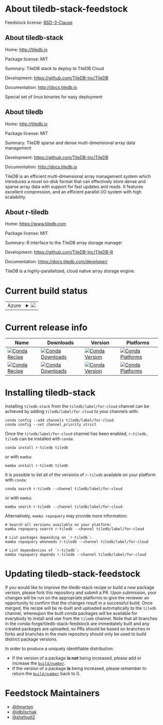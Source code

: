About tiledb-stack-feedstock
============================

Feedstock license: [BSD-3-Clause](https://github.com/conda-forge/tiledb-stack-feedstock/blob/main/LICENSE.txt)


About tiledb-stack
------------------

Home: http://tiledb.io

Package license: MIT

Summary: TileDB stack to deploy to TileDB Cloud

Development: https://github.com/TileDB-Inc/TileDB

Documentation: http://docs.tiledb.io

Special set of linux binaries for easy deployment


About tiledb
------------

Home: http://tiledb.io

Package license: MIT

Summary: TileDB sparse and dense multi-dimensional array data management

Development: https://github.com/TileDB-Inc/TileDB

Documentation: http://docs.tiledb.io

TileDB is an efficient multi-dimensional array management system which introduces
a novel on-disk format that can effectively store dense and sparse array data with
support for fast updates and reads. It features excellent compression, and an efficient
parallel I/O system with high scalability.


About r-tiledb
--------------

Home: https://www.tiledb.com

Package license: MIT

Summary: R interface to the TileDB array storage manager

Development: https://github.com/TileDB-Inc/TileDB-R

Documentation: https://docs.tiledb.com/developer/

TileDB is a highly-parallelized, cloud native array storage engine.


Current build status
====================


<table>
    
  <tr>
    <td>Azure</td>
    <td>
      <details>
        <summary>
          <a href="https://dev.azure.com/conda-forge/feedstock-builds/_build/latest?definitionId=&branchName=main">
            <img src="https://dev.azure.com/conda-forge/feedstock-builds/_apis/build/status/tiledb-stack-feedstock?branchName=main">
          </a>
        </summary>
        <table>
          <thead><tr><th>Variant</th><th>Status</th></tr></thead>
          <tbody><tr>
              <td>linux_64</td>
              <td>
                <a href="https://dev.azure.com/conda-forge/feedstock-builds/_build/latest?definitionId=&branchName=main">
                  <img src="https://dev.azure.com/conda-forge/feedstock-builds/_apis/build/status/tiledb-stack-feedstock?branchName=main&jobName=linux&configuration=linux%20linux_64_" alt="variant">
                </a>
              </td>
            </tr>
          </tbody>
        </table>
      </details>
    </td>
  </tr>
</table>

Current release info
====================

| Name | Downloads | Version | Platforms |
| --- | --- | --- | --- |
| [![Conda Recipe](https://img.shields.io/badge/recipe-r--tiledb-green.svg)](https://anaconda.org/tiledb/r-tiledb) | [![Conda Downloads](https://img.shields.io/conda/dn/tiledb/r-tiledb.svg)](https://anaconda.org/tiledb/r-tiledb) | [![Conda Version](https://img.shields.io/conda/vn/tiledb/r-tiledb.svg)](https://anaconda.org/tiledb/r-tiledb) | [![Conda Platforms](https://img.shields.io/conda/pn/tiledb/r-tiledb.svg)](https://anaconda.org/tiledb/r-tiledb) |
| [![Conda Recipe](https://img.shields.io/badge/recipe-tiledb-green.svg)](https://anaconda.org/tiledb/tiledb) | [![Conda Downloads](https://img.shields.io/conda/dn/tiledb/tiledb.svg)](https://anaconda.org/tiledb/tiledb) | [![Conda Version](https://img.shields.io/conda/vn/tiledb/tiledb.svg)](https://anaconda.org/tiledb/tiledb) | [![Conda Platforms](https://img.shields.io/conda/pn/tiledb/tiledb.svg)](https://anaconda.org/tiledb/tiledb) |

Installing tiledb-stack
=======================

Installing `tiledb-stack` from the `tiledb/label/for-cloud` channel can be achieved by adding `tiledb/label/for-cloud` to your channels with:

```
conda config --add channels tiledb/label/for-cloud
conda config --set channel_priority strict
```

Once the `tiledb/label/for-cloud` channel has been enabled, `r-tiledb, tiledb` can be installed with `conda`:

```
conda install r-tiledb tiledb
```

or with `mamba`:

```
mamba install r-tiledb tiledb
```

It is possible to list all of the versions of `r-tiledb` available on your platform with `conda`:

```
conda search r-tiledb --channel tiledb/label/for-cloud
```

or with `mamba`:

```
mamba search r-tiledb --channel tiledb/label/for-cloud
```

Alternatively, `mamba repoquery` may provide more information:

```
# Search all versions available on your platform:
mamba repoquery search r-tiledb --channel tiledb/label/for-cloud

# List packages depending on `r-tiledb`:
mamba repoquery whoneeds r-tiledb --channel tiledb/label/for-cloud

# List dependencies of `r-tiledb`:
mamba repoquery depends r-tiledb --channel tiledb/label/for-cloud
```




Updating tiledb-stack-feedstock
===============================

If you would like to improve the tiledb-stack recipe or build a new
package version, please fork this repository and submit a PR. Upon submission,
your changes will be run on the appropriate platforms to give the reviewer an
opportunity to confirm that the changes result in a successful build. Once
merged, the recipe will be re-built and uploaded automatically to the
`tiledb` channel, whereupon the built conda packages will be available for
everybody to install and use from the `tiledb` channel.
Note that all branches in the conda-forge/tiledb-stack-feedstock are
immediately built and any created packages are uploaded, so PRs should be based
on branches in forks and branches in the main repository should only be used to
build distinct package versions.

In order to produce a uniquely identifiable distribution:
 * If the version of a package **is not** being increased, please add or increase
   the [``build/number``](https://docs.conda.io/projects/conda-build/en/latest/resources/define-metadata.html#build-number-and-string).
 * If the version of a package **is** being increased, please remember to return
   the [``build/number``](https://docs.conda.io/projects/conda-build/en/latest/resources/define-metadata.html#build-number-and-string)
   back to 0.

Feedstock Maintainers
=====================

* [@ihnorton](https://github.com/ihnorton/)
* [@jdblischak](https://github.com/jdblischak/)
* [@shelnutt2](https://github.com/shelnutt2/)

